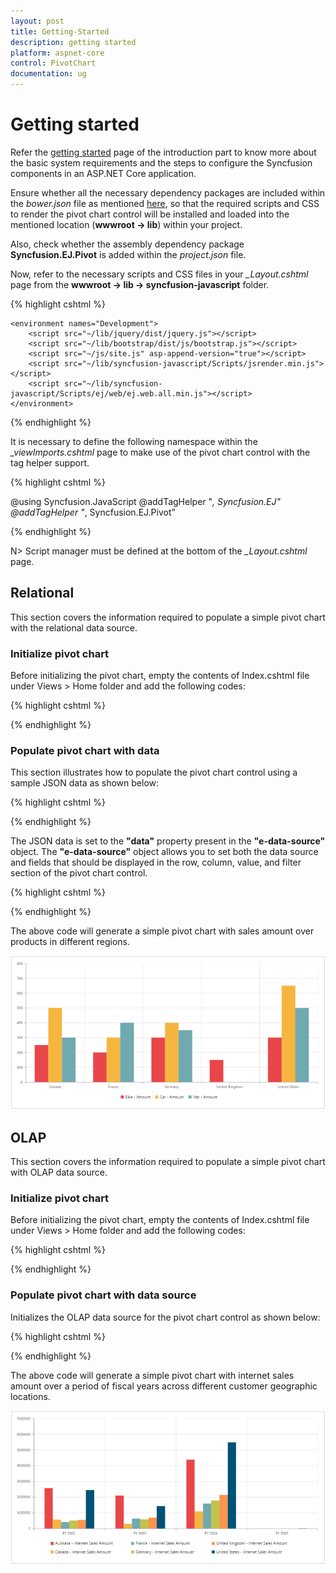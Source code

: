 ```yaml
---
layout: post
title: Getting-Started
description: getting started
platform: aspnet-core
control: PivotChart
documentation: ug
---
```


# Getting started

Refer the [getting started](/aspnet-core/getting-started) page of the introduction part to know more about the basic system requirements and the steps to configure the Syncfusion components in an ASP.NET Core application.

Ensure whether all the necessary dependency packages are included within the *bower.json* file as mentioned [here](/aspnet-core/getting-started#configure-syncfusion-components-in-aspnet-core-application), so that the required scripts and CSS to render the pivot chart control will be installed and loaded into the mentioned location (**wwwroot -> lib**) within your project.

Also, check whether the assembly dependency package **Syncfusion.EJ.Pivot** is added within the *project.json* file.

Now, refer to the necessary scripts and CSS files in your *_Layout.cshtml* page from the **wwwroot -> lib -> syncfusion-javascript** folder.

{% highlight cshtml %}

<html>
<head>
    <environment names="Development">
        <link rel="stylesheet" href="~/lib/bootstrap/dist/css/bootstrap.css" />
        <link rel="stylesheet" href="~/css/site.css" />
        <link href="~/lib/syncfusion-javascript/Content/ej/web/default-theme/ej.web.all.min.css" rel="stylesheet" />
        <link href="~/lib/syncfusion-javascript/Content/ej/web/responsive-css/ej.responsive.css" rel="stylesheet" />
    </environment>
</head>
<body>

    <environment names="Development">
        <script src="~/lib/jquery/dist/jquery.js"></script>
        <script src="~/lib/bootstrap/dist/js/bootstrap.js"></script>
        <script src="~/js/site.js" asp-append-version="true"></script>
        <script src="~/lib/syncfusion-javascript/Scripts/jsrender.min.js"></script>
        <script src="~/lib/syncfusion-javascript/Scripts/ej/web/ej.web.all.min.js"></script>
    </environment>

</body>
</html>

{% endhighlight %}

It is necessary to define the following namespace within the *_viewImports.cshtml* page to make use of the pivot chart control with the tag helper support.
 
{% highlight cshtml %}
 
@using Syncfusion.JavaScript
@addTagHelper "*, Syncfusion.EJ"
@addTagHelper "*, Syncfusion.EJ.Pivot"
    
{% endhighlight %}

N> Script manager must be defined at the bottom of the *_Layout.cshtml* page.

## Relational

This section covers the information required to populate a simple pivot chart with the relational data source.

### Initialize pivot chart

Before initializing the pivot chart, empty the contents of Index.cshtml file under Views > Home folder and add the following codes:

{% highlight cshtml %}

<ej-pivot-chart id="PivotChart1"></ej-pivot-chart>

<style>
    #PivotChart1 {
        width:950px;
        height:460px;
    }
</style>

{% endhighlight %}

### Populate pivot chart with data

This section illustrates how to populate the pivot chart control using a sample JSON data as shown below: 

{% highlight cshtml %}

<ej-pivot-chart id="PivotChart1" load="onload"></ej-pivot-chart>

<script type="text/javascript">
function onload(args) {
    args.model.dataSource.data = [
                    { Amount: 100, Country: "Canada", Date: "FY 2005", Product: "Bike", Quantity: 2, State: "Alberta" },
                    { Amount: 200, Country: "Canada", Date: "FY 2006", Product: "Van", Quantity: 3, State: "British Columbia" },
                    { Amount: 300, Country: "Canada", Date: "FY 2007", Product: "Car", Quantity: 4, State: "Brunswick" },
                    { Amount: 150, Country: "Canada", Date: "FY 2008", Product: "Bike", Quantity: 3, State: "Manitoba" },
                    { Amount: 200, Country: "Canada", Date: "FY 2006", Product: "Car", Quantity: 4, State: "Ontario" },
                    { Amount: 100, Country: "Canada", Date: "FY 2007", Product: "Van", Quantity: 1, State: "Quebec" },
                    { Amount: 200, Country: "France", Date: "FY 2005", Product: "Bike", Quantity: 2, State: "Charente-Maritime" },
                    { Amount: 250, Country: "France", Date: "FY 2006", Product: "Van", Quantity: 4, State: "Essonne" },
                    { Amount: 300, Country: "France", Date: "FY 2007", Product: "Car", Quantity: 3, State: "Garonne (Haute)" },
                    { Amount: 150, Country: "France", Date: "FY 2008", Product: "Van", Quantity: 2, State: "Gers" },
                    { Amount: 200, Country: "Germany", Date: "FY 2006", Product: "Van", Quantity: 3, State: "Bayern" },
                    { Amount: 250, Country: "Germany", Date: "FY 2007", Product: "Car", Quantity: 3, State: "Brandenburg" },
                    { Amount: 150, Country: "Germany", Date: "FY 2008", Product: "Car", Quantity: 4, State: "Hamburg" },
                    { Amount: 200, Country: "Germany", Date: "FY 2008", Product: "Bike", Quantity: 4, State: "Hessen" },
                    { Amount: 150, Country: "Germany", Date: "FY 2007", Product: "Van", Quantity: 3, State: "Nordrhein-Westfalen" },
                    { Amount: 100, Country: "Germany", Date: "FY 2005", Product: "Bike", Quantity: 2, State: "Saarland" },
                    { Amount: 150, Country: "United Kingdom", Date: "FY 2008", Product: "Bike", Quantity: 5, State: "England" },
                    { Amount: 250, Country: "United States", Date: "FY 2007", Product: "Car", Quantity: 4, State: "Alabama" },
                    { Amount: 200, Country: "United States", Date: "FY 2005", Product: "Van", Quantity: 4, State: "California" },
                    { Amount: 100, Country: "United States", Date: "FY 2006", Product: "Bike", Quantity: 2, State: "Colorado" },
                    { Amount: 150, Country: "United States", Date: "FY 2008", Product: "Car", Quantity: 3, State: "New Mexico" },
                    { Amount: 200, Country: "United States", Date: "FY 2005", Product: "Bike", Quantity: 4, State: "New York" },
                    { Amount: 250, Country: "United States", Date: "FY 2008", Product: "Car", Quantity: 3, State: "North Carolina" },
                    { Amount: 300, Country: "United States", Date: "FY 2007", Product: "Van", Quantity: 4, State: "South Carolina" }
    ];
    loadTheme(args);
}
</script>

<style>
    #PivotChart1 {
        width:950px;
        height:460px;
    }
</style>
    
{% endhighlight %}

The JSON data is set to the **"data"** property present in the **"e-data-source"** object. The **"e-data-source"** object allows you to set both the data source and fields that should be displayed in the row, column, value, and filter section of the pivot chart control.
  
{% highlight cshtml %}
  
<ej-pivot-chart id="PivotChart1" load="onload">
    <e-data-source>
        <e-pivot-rows>
            <e-row-field field-name="Country" field-caption="Country"></e-row-field>
        </e-pivot-rows>
        <e-pivot-columns>
            <e-column-field field-name="Product" field-caption="Product"></e-column-field>
        </e-pivot-columns>
        <e-pivot-values>
            <e-value-field field-name="Amount" field-caption="Amount"></e-value-field>
        </e-pivot-values>
    </e-data-source>
    <e-common-series-options type="Column" enable-animation="true">
        <e-chart-tooltip visible="true"></e-chart-tooltip>
    </e-common-series-options>
    <e-size width="950px" height="460px"></e-size>
    <e-legend row-count="2"></e-legend>
</ej-pivot-chart>

{% endhighlight %}

The above code will generate a simple pivot chart with sales amount over products in different regions.

![](Getting-Started_images/purejs.png)

## OLAP

This section covers the information required to populate a simple pivot chart with OLAP data source.

### Initialize pivot chart

Before initializing the pivot chart, empty the contents of Index.cshtml file under Views > Home folder and add the following codes:

{% highlight cshtml %}

<ej-pivot-chart id="PivotChart1"></ej-pivot-chart>

<style>
    #PivotChart1 {
        width:950px;
        height:460px;
    }
</style>

{% endhighlight %}

### Populate pivot chart with data source

Initializes the OLAP data source for the pivot chart control as shown below:

{% highlight cshtml %}

<ej-pivot-chart id="PivotChart1">
    <e-data-source catalog="Adventure Works DW 2008 SE" cube="Adventure Works" data="//bi.syncfusion.com/olap/msmdpump.dll">
        <e-pivot-rows>
            <e-row-field field-name="[Date].[Fiscal]"></e-row-field>
        </e-pivot-rows>
        <e-pivot-columns>
            <e-column-field field-name="[Customer].[Customer Geography]"></e-column-field>
        </e-pivot-columns>
        <e-pivot-values>
            <e-value-field axis="Column">
                <e-measures>
                    <e-measure-items field-name="[Measures].[Internet Sales Amount]"></e-measure-items>
                </e-measures>
            </e-value-field>
        </e-pivot-values>
    </e-data-source>
    <e-common-series-options type="Column" enable-animation="true">
        <e-chart-tooltip visible="true"></e-chart-tooltip>
    </e-common-series-options>
    <e-size width="950px" height="460px"></e-size>
    <e-legend row-count="2"></e-legend>
</ej-pivot-chart>

{% endhighlight %}

The above code will generate a simple pivot chart with internet sales amount over a period of fiscal years across different customer geographic locations.

![](Getting-Started_images/Olap.png)

